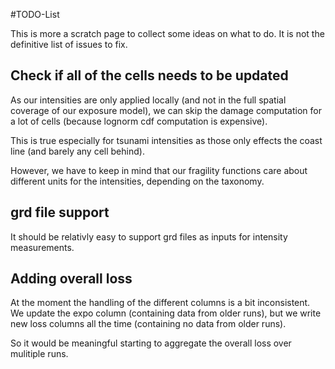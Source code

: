 #TODO-List

This is more a scratch page to collect some ideas on what
to do.
It is not the definitive list of issues to fix.

## Check if all of the cells needs to be updated
As our intensities are only applied locally (and not in the full
spatial coverage of our exposure model), we can skip the damage computation
for a lot of cells (because lognorm cdf computation is expensive).

This is true especially for tsunami intensities as those only effects
the coast line (and barely any cell behind).

However, we have to keep in mind that our fragility functions care about
different units for the intensities, depending on the taxonomy.

## grd file support

It should be relativly easy to support grd files as inputs for intensity
measurements.

## Adding overall loss

At the moment the handling of the different columns is a bit inconsistent.
We update the expo column (containing data from older runs), but we write new 
loss columns all the time (containing no data from older runs).

So it would be meaningful starting to aggregate the overall loss over mulitiple
runs.

